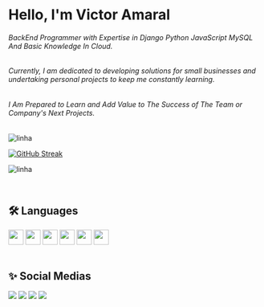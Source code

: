 # Hello, I'm Victor Amaral
###### BackEnd Programmer with Expertise in Django Python JavaScript MySQL And Basic Knowledge In Cloud.

###### Currently, I am dedicated to developing solutions for small businesses and undertaking personal projects to keep me constantly learning.

###### I Am Prepared to Learn and Add Value to The Success of The Team or Company's Next Projects.
                    

![linha](https://user-images.githubusercontent.com/73097560/115834477-dbab4500-a447-11eb-908a-139a6edaec5c.gif)

<div>
  
 <a href="https://git.io/streak-stats"><img src="https://streak-stats.demolab.com?user=V1KILL&theme=react&border_radius=1&locale=pt_BR&date_format=M%20j%5B%2C%20Y%5D" alt="GitHub Streak" /></a>
  
</div>

 ![linha](https://user-images.githubusercontent.com/73097560/115834477-dbab4500-a447-11eb-908a-139a6edaec5c.gif)

<br>

## 🛠 Languages
<div>
  <img height=30 src="https://img.shields.io/badge/Django-092E20?style=for-the-badge&logo=django&logoColor=white"/>
  <img height=30 src="https://img.shields.io/badge/Python-3776AB?style=for-the-badge&logo=python&logoColor=white"/>
  <img height=30 src="https://img.shields.io/badge/MySQL-005C84?style=for-the-badge&logo=mysql&logoColor=white"/>
  <img height=30 src="https://img.shields.io/badge/JavaScript-F7DF1E?style=for-the-badge&logo=javascript&logoColor=black" />
  <img height=30 src="https://img.shields.io/badge/HTML5-E34F26?style=for-the-badge&logo=html5&logoColor=white"/>
  <img height=30 src="https://img.shields.io/badge/CSS3-1572B6?style=for-the-badge&logo=css3&logoColor=white"/>
</div>

<br>

## ✨ Social Medias

<div>
  <a href="https://www.linkedin.com/in/victor-amaral-a251aa261/" target="_blank"><img src="https://img.shields.io/badge/LinkedIn-0077B5?style=for-the-badge&logo=linkedin&logoColor=white"></a>
  <a href="https://www.instagram.com/viktoramaral/" target="_blank"><img src="https://img.shields.io/badge/Instagram-E4405F?style=for-the-badge&logo=instagram&logoColor=white"></a>
  <a href="https://youtube.com/@viktoramaral?si=3axuP7XpRSmaPwNh" target="_blank"><img src="https://img.shields.io/badge/YouTube-FF0000?style=for-the-badge&logo=youtube&logoColor=white"></a>
  <a href="https://www.youtube.com/seu-link-aqui" target="_blank"><img src="https://img.shields.io/badge/website-000000?style=for-the-badge&logo=About.me&logoColor=white"></a>
</div>


          
          
          
              
          
          
          
